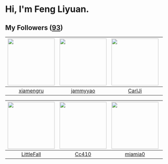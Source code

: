 # Hi, I'm Feng Liyuan.

## My Followers ([93](https://github.com/SunRunAway?tab=followers))

| <img src="https://avatars.githubusercontent.com/u/28560740?v=4" width="150" height="150" /> | <img src="https://avatars.githubusercontent.com/u/38520451?v=4" width="150" height="150" /> | <img src="https://avatars.githubusercontent.com/u/10810759?v=4" width="150" height="150" /> | <img src="https://avatars.githubusercontent.com/u/14999922?v=4" width="150" height="150" /> |
| :-----------------------------------------------------------------------------------------: | :-----------------------------------------------------------------------------------------: | :-----------------------------------------------------------------------------------------: | :-----------------------------------------------------------------------------------------: |
|                          [xiamengru](https://github.com/xiamengru)                          |                           [jammyyao](https://github.com/jammyyao)                           |                             [CarlJi](https://github.com/CarlJi)                             |                        [chenlinholl](https://github.com/chenlinholl)                        |

| <img src="https://avatars.githubusercontent.com/u/30543181?v=4" width="150" height="150" /> | <img src="https://avatars.githubusercontent.com/u/37112567?v=4" width="150" height="150" /> | <img src="https://avatars.githubusercontent.com/u/25542995?v=4" width="150" height="150" /> | <img src="https://avatars.githubusercontent.com/u/13307594?v=4" width="150" height="150" /> |
| :-----------------------------------------------------------------------------------------: | :-----------------------------------------------------------------------------------------: | :-----------------------------------------------------------------------------------------: | :-----------------------------------------------------------------------------------------: |
|                         [LittleFall](https://github.com/LittleFall)                         |                              [Cc410](https://github.com/Cc410)                              |                            [miamia0](https://github.com/miamia0)                            |                            [fxrcode](https://github.com/fxrcode)                            |